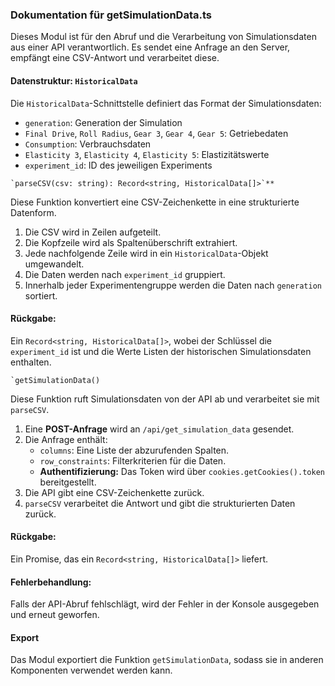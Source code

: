 ### Dokumentation für getSimulationData.ts

Dieses Modul ist für den Abruf und die Verarbeitung von Simulationsdaten aus einer API verantwortlich. Es sendet eine Anfrage an den Server, empfängt eine CSV-Antwort und verarbeitet diese.

#### **Datenstruktur: `HistoricalData`**
Die `HistoricalData`-Schnittstelle definiert das Format der Simulationsdaten:
- `generation`: Generation der Simulation
- `Final Drive`, `Roll Radius`, `Gear 3`, `Gear 4`, `Gear 5`: Getriebedaten
- `Consumption`: Verbrauchsdaten
- `Elasticity 3`, `Elasticity 4`, `Elasticity 5`: Elastizitätswerte
- `experiment_id`: ID des jeweiligen Experiments

```
`parseCSV(csv: string): Record<string, HistoricalData[]>`**
```
Diese Funktion konvertiert eine CSV-Zeichenkette in eine strukturierte Datenform.
1. Die CSV wird in Zeilen aufgeteilt.
2. Die Kopfzeile wird als Spaltenüberschrift extrahiert.
3. Jede nachfolgende Zeile wird in ein `HistoricalData`-Objekt umgewandelt.
4. Die Daten werden nach `experiment_id` gruppiert.
5. Innerhalb jeder Experimentengruppe werden die Daten nach `generation` sortiert.

#### **Rückgabe:**
Ein `Record<string, HistoricalData[]>`, wobei der Schlüssel die `experiment_id` ist und die Werte Listen der historischen Simulationsdaten enthalten.


```
`getSimulationData()
```
Diese Funktion ruft Simulationsdaten von der API ab und verarbeitet sie mit `parseCSV`.
1. Eine **POST-Anfrage** wird an `/api/get_simulation_data` gesendet.
2. Die Anfrage enthält:
    - `columns`: Eine Liste der abzurufenden Spalten.
    - `row_constraints`: Filterkriterien für die Daten.
    - **Authentifizierung:** Das Token wird über `cookies.getCookies().token` bereitgestellt.
3. Die API gibt eine CSV-Zeichenkette zurück.
4. `parseCSV` verarbeitet die Antwort und gibt die strukturierten Daten zurück.

#### **Rückgabe:**
Ein Promise, das ein `Record<string, HistoricalData[]>` liefert.

#### **Fehlerbehandlung:**
Falls der API-Abruf fehlschlägt, wird der Fehler in der Konsole ausgegeben und erneut geworfen.


#### **Export**
Das Modul exportiert die Funktion `getSimulationData`, sodass sie in anderen Komponenten verwendet werden kann.


